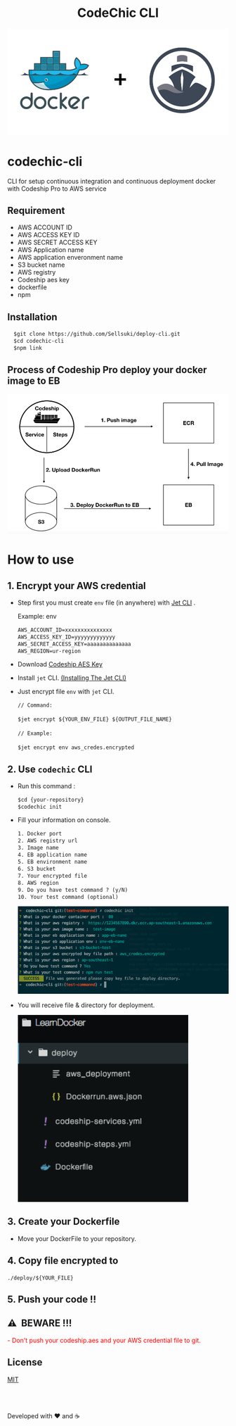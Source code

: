 <center>
  <h1>CodeChic CLI</h1>
</center>
<img src="./static/img/header.png">

# codechic-cli
CLI for setup continuous integration and continuous deployment docker with Codeship Pro to AWS service
## Requirement
  - AWS ACCOUNT ID
  - AWS ACCESS KEY ID
  - AWS SECRET ACCESS KEY
  - AWS Application name
  - AWS application enveronment name
  - S3 bucket name
  - AWS registry
  - Codeship aes key
  - dockerfile
  - npm
## Installation
```
  $git clone https://github.com/Sellsuki/deploy-cli.git
  $cd codechic-cli
  $npm link
```

## Process of Codeship Pro deploy your docker image to EB

<img src="./static/img/process.png">

# How to use

## 1. Encrypt your AWS credential
  - Step first you must create `env` file (in anywhere) with
  [Jet CLI](https://documentation.codeship.com/pro/builds-and-configuration/cli/) .

    Example: env
    ```
    AWS_ACCOUNT_ID=xxxxxxxxxxxxxxx
    AWS_ACCESS_KEY_ID=yyyyyyyyyyyyy
    AWS_SECRET_ACCESS_KEY=aaaaaaaaaaaaaa
    AWS_REGION=ur-region
    ```
  - Download [Codeship AES Key](https://documentation.codeship.com/pro/builds-and-configuration/environment-variables/#downloading-your-aes-key)
  - Install `jet` CLI. [(Installing The Jet CLI)](https://documentation.codeship.com/pro/jet-cli/installation/)
  - Just encrypt file `env` with `jet` CLI.
    ```
    // Command:

    $jet encrypt ${YOUR_ENV_FILE} ${OUTPUT_FILE_NAME}

    // Example:

    $jet encrypt env aws_credes.encrypted
    ```
## 2. Use `codechic` CLI
  - Run this command :
    ```
    $cd {your-repository}
    $codechic init
    ```
  - Fill your information on console.

    ```
    1. Docker port
    2. AWS registry url
    3. Image name
    4. EB application name
    5. EB environment name
    6. S3 bucket
    7. Your encrypted file
    8. AWS region
    9. Do you have test command ? (y/N)
    10. Your test command (optional)
    ```
    <img src="./static/img/example-console.png">

  - You will receive file & directory for deployment.

    <img src="./static/img/directory.png">

## 3. Create your Dockerfile
  - Move your DockerFile to your repository.
## 4. Copy file encrypted to
```
./deploy/${YOUR_FILE}
```
## 5. Push your code !!
## ⚠️ ️ BEWARE !!!
  <span style="color:red">
    - Don't push your codeship.aes and your AWS credential file to git.
  </span>

## License

[MIT](LICENSE)

<br><br><br>
Developed with ❤️ and ☕️
